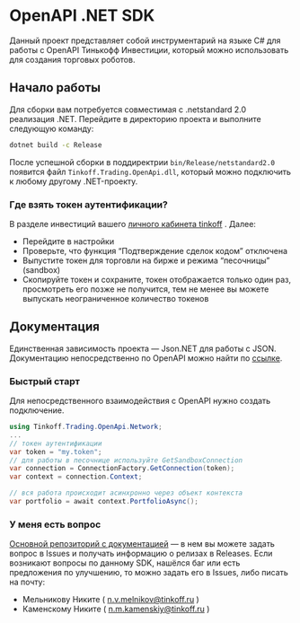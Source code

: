 # OpenAPI .NET SDK

Данный проект представляет собой инструментарий на языке C# для работы с OpenAPI Тинькофф Инвестиции, который можно использовать для создания торговых роботов.

## Начало работы

Для сборки вам потребуется совместимая с .netstandard 2.0 реализация .NET.
Перейдите в директорию проекта и выполните следующую команду:
```bash
dotnet build -c Release
```
После успешной сборки в поддиректрии `bin/Release/netstandard2.0` появится файл `Tinkoff.Trading.OpenApi.dll`, который можно подключить к любому другому .NET-проекту.

### Где взять токен аутентификации?

В разделе инвестиций вашего  [личного кабинета tinkoff](https://www.tinkoff.ru/invest/) . Далее:

* Перейдите в настройки
* Проверьте, что функция “Подтверждение сделок кодом” отключена
* Выпустите токен для торговли на бирже и режима “песочницы” (sandbox)
* Скопируйте токен и сохраните, токен отображается только один раз, просмотреть его позже не получится, тем не менее вы можете выпускать неограниченное количество токенов

## Документация

Единственная зависимость проекта — Json.NET для работы с JSON.
Документацию непосредственно по OpenAPI можно найти по [ссылке](https://api-invest.tinkoff.ru/openapi/docs/).

### Быстрый старт

Для непосредственного взаимодействия с OpenAPI нужно создать подключение.

```csharp
using Tinkoff.Trading.OpenApi.Network;
...
// токен аутентификации
var token = "my.token";
// для работы в песочнице используйте GetSandboxConnection
var connection = ConnectionFactory.GetConnection(token);
var context = connection.Context;

// вся работа происходит асинхронно через объект контекста
var portfolio = await context.PortfolioAsync();
```

### У меня есть вопрос

[Основной репозиторий с документацией](https://github.com/TinkoffCreditSystems/invest-openapi/) — в нем вы можете задать вопрос в Issues и получать информацию о релизах в Releases.
Если возникают вопросы по данному SDK, нашёлся баг или есть предложения по улучшению, то можно задать его в Issues, либо писать на почту:
* Мельникову Никите ( [n.v.melnikov@tinkoff.ru](mailto:n.v.melnikov@tinkoff.ru) )
* Каменскому Никите ( [n.m.kamenskiy@tinkoff.ru](mailto:n.m.kamenskiy@tinkoff.ru) )


